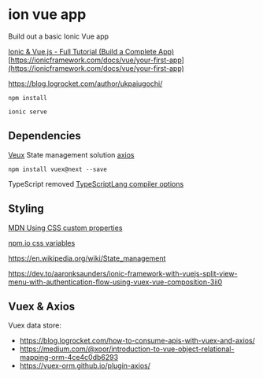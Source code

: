 # ion vue app

Build out a basic Ionic Vue app 

[Ionic & Vue.js - Full Tutorial (Build a Complete App)](https://youtu.be/mQ4zmFy4d7Y)
[https://ionicframework.com/docs/vue/your-first-app](https://ionicframework.com/docs/vue/your-first-app)

https://blog.logrocket.com/author/ukpaiugochi/

```npm install```

```ionic serve```
## Dependencies 
[Veux](https://vuex.vuejs.org/installation.html#direct-download-cdn) State management solution 
[axios](https://axios-http.com/docs/intro)

```npm install vuex@next --save```

TypeScript removed
[TypeScriptLang compiler options](https://www.typescriptlang.org/docs/handbook/compiler-options.html)

## Styling
[MDN Using CSS custom properties](https://developer.mozilla.org/en-US/docs/Web/CSS/Using_CSS_custom_properties)

[npm.io css variables](https://npm.io/search/keyword:css-variables)

https://en.wikipedia.org/wiki/State_management

https://dev.to/aaronksaunders/ionic-framework-with-vuejs-split-view-menu-with-authentication-flow-using-vuex-vue-composition-3ii0

## Vuex & Axios
Vuex data store:
- https://blog.logrocket.com/how-to-consume-apis-with-vuex-and-axios/
- https://medium.com/@xoor/introduction-to-vue-object-relational-mapping-orm-4ce4c0db6293
- https://vuex-orm.github.io/plugin-axios/
